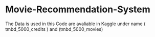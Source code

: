 # Movie-Recommendation-System

The Data is used in this Code are avaliable in Kaggle under name ( tmbd_5000_credits ) and (tmbd_5000_movies)
